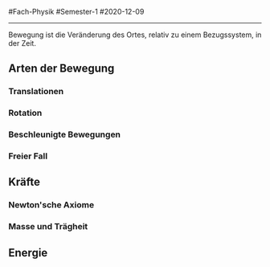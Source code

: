 #Fach-Physik #Semester-1  #2020-12-09

---


Bewegung ist die Veränderung des Ortes, relativ zu einem Bezugssystem, in der Zeit.

## Arten der Bewegung

### Translationen

### Rotation

### Beschleunigte Bewegungen

### Freier Fall

## Kräfte

### Newton'sche Axiome

### Masse und Trägheit

## Energie

##
